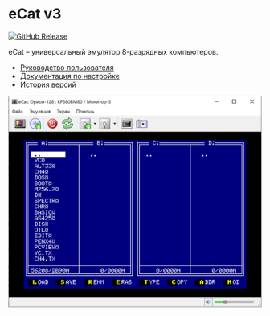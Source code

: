 # eCat v3

[![GitHub Release](https://img.shields.io/github/release/ptr314/ecat3.svg?style=flat)]() 

eCat &ndash; универсальный эмулятор 8-разрядных компьютеров.

* [Руководство пользователя](MANUAL.md)
* [Документация по настройке](CONFIG.md)
* [История версий](HISTORY.md)

<p align="center">
<img src="screenshots/main_window.png" width="600">
</p>



